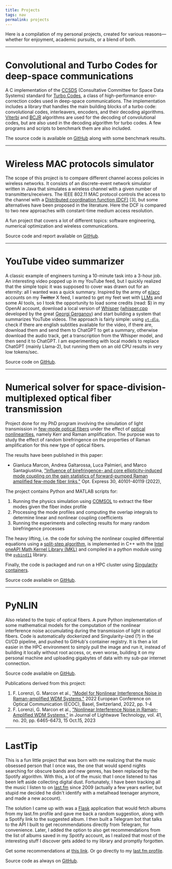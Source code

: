 ```yaml
---
title: Projects
tags: nav
permalink: projects
---
```


Here is a compilation of my personal projects, created for various reasons—whether for enjoyment, academic pursuits, or a blend of both.

---

# **Convolutional and Turbo Codes for deep-space communications**
A C implementation of the [CCSDS](https://public.ccsds.org/default.aspx) (Consultative Committee for Space Data Systems) standard for [Turbo Codes](https://en.wikipedia.org/wiki/Turbo_code), a class of high-performance error-correction codes used in deep-space communications.
The implementation includes a library that handles the main building blocks of a turbo code: convolutional codes, interleavers, encoders, and their decoding algorithms. [Viterbi](https://en.wikipedia.org/wiki/Viterbi_algorithm) and [BCJR](https://en.wikipedia.org/wiki/BCJR_algorithm) algorithms are used for the decoding of convolutional codes, but are also used in the decoding algorithm for turbo codes.
A few programs and scripts to benchmark them are also included.

The source code is available on [GitHub](https://github.com/geeanlooca/deepspace-turbo) along with some benchmark results.

---

# **Wireless MAC protocols simulator**
The scope of this project is to compare different channel access policies in wireless networks.
It consists of an discrete-event network simulator written in Java that simulates a wireless channel with a given number of transmitters/receivers.
The IEEE 802.11 MAC protocol controls the access to the channel with a [Distributed coordination function (DCF)](https://en.wikipedia.org/wiki/Distributed_coordination_function) [3], but some alternatives have been proposed in the literature. Here the DCF is compared to two new approaches with constant-time medium access resolution.

A fun project that covers a lot of different topics: software engineering, numerical optimization and wireless communications.

Source code and report available on [GitHub](https://github.com/geeanlooca/wsn-simulator).

---

# **YouTube video summarizer**
A classic example of engineers turning a 10-minute task into a 3-hour job. An interesting video popped up in my YouTube feed, but I quickly realized that the simple topic it was supposed to cover was drawn out for an eternity: all I wanted was a quick summary. Inspired by the army of [e/acc](https://en.wikipedia.org/wiki/Effective_accelerationism) accounts on my ~~Twitter~~ X feed, I wanted to get my feet wet with [LLMs](https://en.wikipedia.org/wiki/Large_language_model) and some AI tools, so I took the opportunity to load some credits (read: $) in my OpenAI account, download a local version of [Whisper](https://en.wikipedia.org/wiki/Whisper_(speech_recognition_system)) ([whisper.cpp](https://github.com/ggerganov/whisper.cpp) developed by the great [Georgi Gerganov](https://twitter.com/ggerganov)) and start building a system that summarizes YouTube videos.
The approach is fairly simple: using [`yt-dlp`]( https://github.com/yt-dlp/yt-dlp ), check if there are english subtitles available for the video, if there are, download them and send them to ChatGPT to get a summary, otherwise download the audio track, get a transcription from the Whisper model, and then send it to ChatGPT.
I am experimenting with local models to replace ChatGPT (mainly Llama-2), but running them on an old CPU results in very low tokens/sec.

Source code on [GitHub](https://github.com/geeanlooca/ai-youtube-summarizer).

---

# **Numerical solver for space-division-multiplexed optical fiber transmission**
Project done for my PhD program involving the simulation of light transmission in [few-mode optical fibers](https://www.rp-photonics.com/few_mode_fibers.html) under the effect of [optical nonlinearities](https://www.rp-photonics.com/tutorial_passive_fiber_optics11.html), namely Kerr and Raman amplification.
The purpose was to study the effect of random birefringence on the properties of Raman amplification for this new type of optical fibers.

The results have been published in this paper:

-  Gianluca Marcon, Andrea Galtarossa, Luca Palmieri, and Marco Santagiustina, ["Influence of birefringence- and core ellipticity-induced mode coupling on the gain statistics of forward-pumped Raman amplified few-mode fiber links,"](https://doi.org/10.1364/OE.459381) Opt. Express 30, 40101-40119 (2022), 


The project contains Python and MATLAB scripts for:

1. Running the physics simulation using [COMSOL](https://www.comsol.com/) to extract the fiber modes given the fiber index profile
2. Processing the mode profiles and computing the overlap integrals to determine linear and nonlinear coupling coefficients
3. Running the experiments and collecting results for many random birefringence processes

The heavy lifting, i.e. the code for solving the nonlinear coupled differential equations using a [split-step algorithm](https://en.wikipedia.org/wiki/Split-step_method), is implemented in C++ with the [Intel oneAPI Math Kernel Library (MKL)](https://www.intel.com/content/www/us/en/developer/tools/oneapi/onemkl.html) and compiled in a python module using the [`pybind11`](https://github.com/pybind/pybind11) library.

Finally, the code is packaged and run on a HPC cluster using [Singularity containers](https://docs.sylabs.io/guides/3.5/user-guide/introduction.html).

Source code available on [GitHub](https://github.com/geeanlooca/sdm-propane).

---


# **PyNLIN**
Also related to the topic of optical fibers. A pure Python implementation of some mathematical models for the computation of the nonlinear interference noise accumulating during the transmission of light in optical fibers. Code is automatically dockerized and Singularity-ized (?) in the CI/CD pipeline, and pushed to GitHub's container registry. It is then a lot easier in the HPC environment to simply pull the image and run it, instead of building it locally without root access, or, even worse, building it on my personal machine and uploading gigabytes of data with my sub-par internet connection.

Source code available on [GitHub](https://github.com/geeanlooca/PyNLIN).

Publications derived from this project:

1. F. Lorenzi, G. Marcon et al., ["Model for Nonlinear Interference Noise in Raman-amplified WDM Systems,"](https://ieeexplore.ieee.org/abstract/document/9979292/metrics#metrics) 2022 European Conference on Optical Communication (ECOC), Basel, Switzerland, 2022, pp. 1-4
2. F. Lorenzi, G. Marcon et al., ["Nonlinear Interference Noise in Raman-Amplified WDM Systems,"](https://doi.org/10.1109/JLT.2023.3287650) in Journal of Lightwave Technology, vol. 41, no. 20, pp. 6465-6473, 15 Oct.15, 2023

---

# **LastTip**
This is a fun little project that was born with me realizing that the music obsessed person that I once was, the one that would spend nights searching for obscure bands and new genres, has been replaced by the Spotify algorithm. With this, a lot of the music that I once listened to has been left aside collecting digital dust. Fortunately, I have been tracking all the music I listen to on [last.fm](https://last.fm/) since 2009 (actually a few years earlier, but stupid me decided he didn't identify with a metalhead teenager anymore, and made a new account).

The solution I came up with was a [Flask](https://flask.palletsprojects.com/en/3.0.x/) application that would fetch albums from my last.fm profile and gave me back a random suggestion, along with a Spotify link to the suggested album. I then built a Telegram bot that talks to the API I built to get recommendations directly from Telegram, for convenience.
Later, I added the option to also get recommendations from the list of albums saved in my Spotify account, as I realized that most of the interesting stuff I discover gets added to my library and promptly forgotten.

Get some recommendations at [this link](https://lasttip.gianlucamarcon.com). Or go directly to my [last.fm profile](https://last.fm/user/FireIsTheLeader).

Source code as always on [GitHub](https://github.com/geeanlooca/lasttip).
